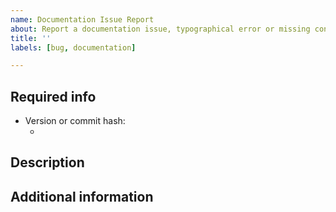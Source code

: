 ```yaml
---
name: Documentation Issue Report
about: Report a documentation issue, typographical error or missing content in beluga.
title: ''
labels: [bug, documentation]

---
```


## Required info
- Version or commit hash:
  - <!-- Output of git rev-parse HEAD or release version  -->

## Description
<!--
Description of what the error consists of, it could be a typographical error,
incorrect documentation, missing content, etc.

Important: If you're trying to report a functional bug, open a Bug Report instead
(see https://github.com/Ekumen-OS/beluga/issues/new/choose).
-->

## Additional information
<!--
Here you can add:
- Permalinks to a related code snippet https://docs.github.com/en/get-started/writing-on-github/working-with-advanced-formatting/creating-a-permanent-link-to-a-code-snippet
- Relevant bibliographic references.
- Other relevant info not in the above categories.
-->
